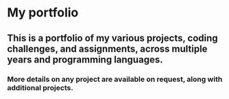 # My portfolio

## This is a portfolio of my various projects, coding challenges, and assignments, across multiple years and programming languages.

### More details on any project are available on request, along with additional projects.
